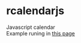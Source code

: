 # rcalendarjs
Javascript calendar
<br>
Example runing in [this page](https://rsginer.github.io/rcalendarjs/)
